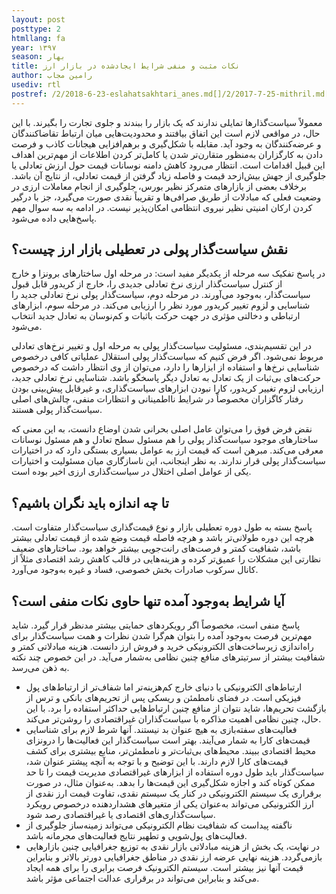 ```yaml
---
layout: post
posttype: 2
htmllang: fa
year: ۱۳۹۷
season: بهار
title: نکات مثبت و منفی شرایط ایجادشده در بازار ارز
author: رامین مجاب
usediv: rtl
postref: /2/2018-6-23-eslahatsakhtari_anes.md[]/2/2017-7-25-mithril.md[]/2/2019-1-28-mos_afzayesh_sarmaye.md[]/2/2018-5-26-roshd_3sal.md[]/2/2016-10-31-mosahebe_ajza_naghdinegi.md[]/2/2018-6-1-sekeye_ramzarz.md[]/2/2019-12-26-fesade_gheimatgozari.md[]/2/2017-6-6-mosahebe_roshd.md[]/2/2018-7-14-koridor_nerkharz.md[]/2/2018-6-24-bazsazi_eghtesad.md
---
```


معمولاً سیاست‌گذارها تمایلی ندارند که یک بازار را ببندند و جلوی تجارت را بگیرند. با این حال، در مواقعی لازم است این اتفاق بیافتند و محدودیت‌هایی میان ارتباط تقاضاکنندگان و عرضه‌کنندگان به وجود آید. مقابله با شکل‌گیری و برهم‌افزایی هیجانات کاذب و فرصت دادن به کارگزاران به‌منظور متقارن‌تر شدن یا کامل‌تر کردن اطلاعات از مهم‌ترین اهداف این قبیل اقدامات است. انتظار می‌رود کاهش دامنه نوسانات قیمت حول ارزش تعادلی یا جلوگیری از جهش بیش‌ازحد قیمت و فاصله زیاد گرفتن از قیمت تعادلی، از نتایج آن باشد. برخلاف بعضی از بازارهای متمرکز نظیر بورس، جلوگیری از انجام معاملات ارزی در وضعیت فعلی که مبادلات از طریق صرافی‌ها و تقریباً نقدی صورت می‌گیرد، جز با درگیر کردن ارکان امنیتی نظیر نیروی انتظامی امکان‌پذیر نیست.
در ادامه به سه سوال مهم پاسخ‌هایی داده می‌شود.

## نقش سیاست‌گذار پولی در تعطیلی بازار ارز چیست؟
در پاسخ تفکیک سه مرحله از یکدیگر مفید است: در مرحله اول ساختارهای برونزا و خارج از کنترل سیاست‌گذار ارزی نرخ تعادلی جدیدی را، خارج از کریدور قابل قبول سیاست‌گذار، به‌وجود می‌آورند. در مرحله دوم، سیاست‌گذار پولی نرخ تعادلی جدید را شناسایی و لزوم تغییر کریدور مورد نظر را ارزیابی می‌کند. در مرحله سوم، ابزارهای ارتباطی و دخالتی مؤثری در جهت حرکت باثبات و کم‌نوسان به تعادل جدید انتخاب می‌شود.

در این تقسیم‌بندی، مسئولیت سیاست‌گذار پولی به مرحله اول و تغییر نرخ‌های تعادلی مربوط نمی‌شود. اگر فرض کنیم که سیاست‌گذار پولی استقلال عملیاتی کافی درخصوص شناسایی نرخ‌ها و استفاده از ابزارها را دارد، می‌توان از وی انتظار داشت که درخصوص حرکت‌های بی‌ثبات از یک تعادل به تعادل دیگر پاسخگو باشد. شناسایی نرخ تعادلی جدید، ارزیابی لزوم تغییر کریدور، کارا نبودن ابزارهای سیاست‌گذاری، و غیرقابل پیش‌بینی بودن رفتار کاگزاران مخصوصاً در شرایط نااطمینانی و انتظارات منفی، چالش‌های اصلی سیاست‌گذار پولی هستند.

نقض فرض فوق را می‌توان عامل اصلی بحرانی شدن اوضاع دانست، به این معنی که ساختارهای موجود سیاست‌گذار پولی را هم مسئول سطح تعادل و هم مسئول نوسانات معرفی می‌کند. مبرهن است که قیمت ارز به عوامل بسیاری بستگی دارد که در اختیارات سیاست‌گذار پولی قرار ندارند. به نظر اینجانب، این ناسازگاری میان مسئولیت و اختیارات یکی از عوامل اصلی اختلال در سیاست‌گذاری ارزی اخیر بوده است.

## تا چه اندازه باید نگران باشیم؟ 
پاسخ بسته به طول دوره تعطیلی بازار و نوع قیمت‌گذاری سیاست‌گذار متفاوت است. هرچه این دوره طولانی‌تر باشد و هرچه فاصله قیمت وضع شده از قیمت تعادلی بیشتر باشد، شفافیت کمتر و فرصت‌های رانت‌جویی بیشتر خواهد بود. ساختارهای ضعیف نظارتی این مشکلات را عمیق‌تر کرده و هزینه‌هایی در قالب کاهش رشد اقتصادی مثلاً از کانال سرکوب صادرات بخش خصوصی، فساد و غیره به‌وجود می‌آورد. 

## آیا شرایط به‌وجود آمده تنها حاوی نکات منفی است؟ 
پاسخ منفی است، مخصوصاً اگر رویکردهای حمایتی بیشتر مدنظر قرار گیرد. شاید مهم‌ترین فرصت به‌وجود آمده را بتوان هم‌گرا شدن نظرات و همت سیاست‌گذار برای راه‌اندازی زیرساخت‌های الکترونیکی خرید و فروش ارز دانست. هزینه مبادلاتی کمتر و شفافیت بیشتر از سرتیترهای منافع چنین نظامی به‌شمار می‌آید. در این خصوص چند نکته به ذهن می‌رسد.
- ارتباط‌های الکترونیکی با دنیای خارج کم‌هزینه‌تر اما شفاف‌تر از ارتباط‌های پول فیزیکی است. در فضای نامطمئن و ریسکی پس از تحریم‌های بانکی و ترس از بازگشت تحریم‌ها، شاید نتوان از منافع چنین ارتباط‌هایی حداکثر استفاده را برد. با این حال، چنین نظامی اهمیت مذاکره با سیاست‌گذاران غیراقتصادی را روشن‌تر می‌کند. 
- فعالیت‌های سفته‌بازی به هیچ عنوان بد نیستند. آنها شرط لازم برای شناسایی قیمت‌های کارا به شمار می‌آیند. بهتر است سیاست‌گذار این فعالیت‌ها را درونزای محیط اقتصادی ببیند. محیط‌های بی‌ثبات‌تر و نامطمئن‌تر، منابع بیشتری برای کشف قیمت‌های کارا لازم دارند. با این توضیح و با توجه به آنچه پیشتر عنوان شد، سیاست‌گذار باید طول دوره استفاده از ابزارهای غیراقتصادی مدیریت قیمت را تا حد ممکن کوتاه کند و اجازه شکل‌گیری این قیمت‌ها را بدهد. به‌عنوان مثال، در صورت برقراری یک سیستم الکترونیکی در کنار یک سیستم نقدی، تفاوت قیمت ارز نقدی از ارز الکترونیکی می‌تواند به‌عنوان یکی از متغیرهای هشداردهنده درخصوص رویکرد سیاست‌گذاری‌های اقتصادی یا غیراقتصادی رصد شود.
- ناگفته پیداست که شفافیت نظام الکترونیکی می‌تواند زمینه‌ساز جلوگیری از فعالیت‌های پول‌شویی و تطهیر نتایج فعالیت‌های مجرمانه باشد. 
- در نهایت، یک بخش از هزینه مبادلاتی بازار نقدی به توزیع جغرافیایی چنین بازارهایی بازمی‌گردد. هزینه نهایی عرضه ارز نقدی در مناطق جغرافیایی دورتر بالاتر و بنابراین قیمت آنها نیز بیشتر است. سیستم الکترونیک فرصت برابری را برای همه ایجاد می‌کند و بنابراین می‌تواند در برقراری عدالت اجتماعی مؤثر باشد. 
